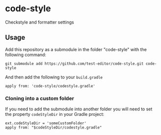 # code-style

Checkstyle and formatter settings

## Usage

Add this repository as a submodule in the folder "code-style" with the following command:

    git submodule add https://github.com/test-editor/code-style.git code-style

And then add the following to your `build.gradle`

    apply from: 'code-style/codestyle.gradle'

### Cloning into a custom folder

If you need to add the submodule into another folder you will need to set the property `codeStyleDir` in your Gradle project:

    ext.codeStyleDir = 'someCustomFolder'
    apply from: "$codeStyleDir/codestyle.gradle"
